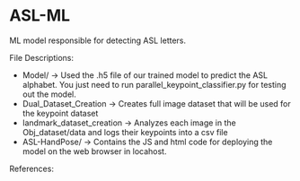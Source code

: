 # ASL-ML
ML model responsible for detecting ASL letters. 

File Descriptions:
  - Model/ -> Used the .h5 file of our trained model to predict the ASL alphabet. You just need to run parallel_keypoint_classifier.py for testing out the model. 
  - Dual_Dataset_Creation -> Creates full image dataset that will be used for the keypoint dataset
  - landmark_dataset_creation -> Analyzes each image in the Obj_dataset/data and logs their keypoints into a csv file
  - ASL-HandPose/ -> Contains the JS and html code for deploying the model on the web browser in locahost. 
  
  
  
References:

